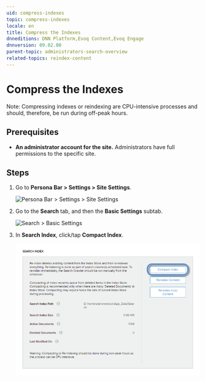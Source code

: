 ```yaml
---
uid: compress-indexes
topic: compress-indexes
locale: en
title: Compress the Indexes
dnneditions: DNN Platform,Evoq Content,Evoq Engage
dnnversion: 09.02.00
parent-topic: administrators-search-overview
related-topics: reindex-content
---
```


# Compress the Indexes

Note: Compressing indexes or reindexing are CPU-intensive processes and should, therefore, be run during off-peak hours.

## Prerequisites

*   **An administrator account for the site.** Administrators have full permissions to the specific site.

## Steps

1.  Go to **Persona Bar \> Settings \> Site Settings**.
    
    ![Persona Bar > Settings > Site Settings](/images/scr-pbar-host-Settings-E91.png)
    
2.  Go to the **Search** tab, and then the **Basic Settings** subtab.
    
    ![Search > Basic Settings](/images/scr-pbtabs-host-Settings-SiteSettings-Search-BasicSettings-E90.png)
    
3.  In **Search Index**, click/tap **Compact Index**.
    
      
    
    ![](/images/scr-SiteSettings-Search-BasicSettings-index-compact-E90.png)